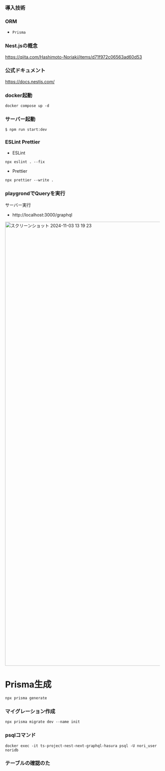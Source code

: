 ### 導入技術

### ORM
- ```Prisma```


### Nest.jsの概念

https://qiita.com/Hashimoto-Noriaki/items/d71f972c06563ad60d53

### 公式ドキュメント

https://docs.nestjs.com/

### docker起動

```
docker compose up -d
```

### サーバー起動

```
$ npm run start:dev
```

### ESLint Prettier

- ESLint

```
npx eslint . --fix
```

- Prettier

```
npx prettier --write .
```

### playgrondでQueryを実行

サーバー実行

- http://localhost:3000/graphql

<img width="1440" alt="スクリーンショット 2024-11-03 13 19 23" src="https://github.com/user-attachments/assets/f5548496-bac8-4432-bbb1-c14aeb548c0d">

# Prisma生成

```
npx prisma generate
```

### マイグレーション作成

```
npx prisma migrate dev --name init
```

### psqlコマンド
```
docker exec -it ts-project-nest-next-graphql-hasura psql -U nori_user noridb 
```

### テーブルの確認のた

